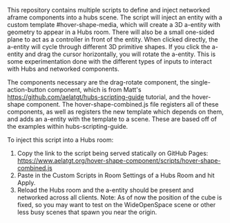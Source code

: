 This repository contains multiple scripts to define and inject networked aframe components into a hubs scene. The script will inject an entity with a custom template
#hover-shape-media, which will create a 3D a-entity with geometry to appear in a Hubs room. There will also be a small one-sided plane to act as a controller in front of the entity. When clicked directly, the a-entity will cycle through different 3D primitive shapes.
If you click the a-entity and drag the cursor horizontally, you will rotate the a-entity. This is some experimentation done with the different types of inputs to interact with
Hubs and networked components.

The components necessary are the drag-rotate component, the single-action-button component, which is from Matt's https://github.com/aelatgt/hubs-scripting-guide tutorial, and the hover-shape component.
The hover-shape-combined.js file registers all of these components, as well as registers the new template which depends on them, and adds an a-entity with the template to a
scene. These are based off of the examples within hubs-scripting-guide.

To inject this script into a Hubs room:
1. Copy the link to the script being served statically on GitHub Pages: https://www.aelatgt.org/hover-shape-component/scripts/hover-shape-combined.js
2. Paste in the Custom Scripts in Room Settings of a Hubs Room and hit Apply.
3. Reload the Hubs room and the a-entity should be present and networked across all clients.
Note: As of now the position of the cube is fixed, so you may want to test on the WideOpenSpace scene or other less busy scenes that spawn you near the origin.
